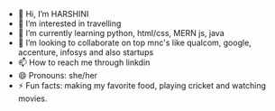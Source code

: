 - 👋 Hi, I’m HARSHINI
- 👀 I’m interested in travelling 
- 🌱 I’m currently learning python, html/css, MERN js, java
- 💞️ I’m looking to collaborate on top mnc's like qualcom, google, accenture, infosys and also startups
- 📫 How to reach me through linkdin
- 😄 Pronouns: she/her
- ⚡ Fun facts: making my favorite food, playing cricket and watching movies.

<!---
HARSHINI-VIRAT/HARSHINI-VIRAT is a ✨ special ✨ repository because its `README.md` (this file) appears on your GitHub profile.
You can click the Preview link to take a look at your changes.
--->
